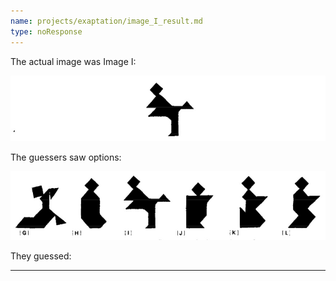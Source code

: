 ```yaml
---
name: projects/exaptation/image_I_result.md
type: noResponse
---
```


The actual image was Image I:

![Image](projects/exaptation/image_I.jpg)

The guessers saw options:

![Images G-L](projects/exaptation/imagesG-L.jpg)

They guessed:

---
